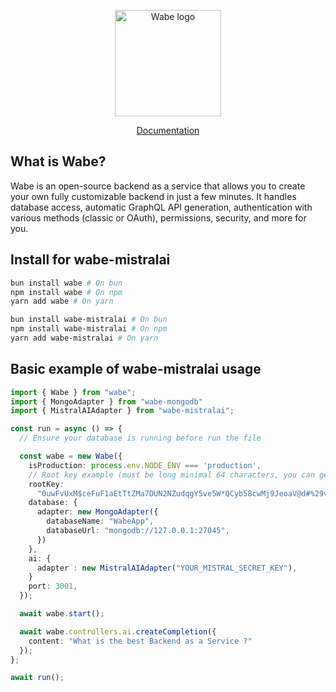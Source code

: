 <p align="center">
  <a href="https://wabe.dev"><img src="https://wabe.dev/assets/logo.png" alt="Wabe logo" height=170></a>
</p>

<div align="center">
  <a href="https://wabe.dev">Documentation</a>
</div>

## What is Wabe?

Wabe is an open-source backend as a service that allows you to create your own fully customizable backend in just a few minutes. It handles database access, automatic GraphQL API generation, authentication with various methods (classic or OAuth), permissions, security, and more for you.

## Install for wabe-mistralai

```sh
bun install wabe # On bun
npm install wabe # On npm
yarn add wabe # On yarn

bun install wabe-mistralai # On bun
npm install wabe-mistralai # On npm
yarn add wabe-mistralai # On yarn
```

## Basic example of wabe-mistralai usage

```ts
import { Wabe } from "wabe";
import { MongoAdapter } from "wabe-mongodb"
import { MistralAIAdapter } from "wabe-mistralai";

const run = async () => {
  // Ensure your database is running before run the file

  const wabe = new Wabe({
    isProduction: process.env.NODE_ENV === 'production',
    // Root key example (must be long minimal 64 characters, you can generate it online)
    rootKey:
      "0uwFvUxM$ceFuF1aEtTtZMa7DUN2NZudqgY5ve5W*QCyb58cwMj9JeoaV@d#%29v&aJzswuudVU1%nAT+rxS0Bh&OkgBYc0PH18*",
    database: {
      adapter: new MongoAdapter({
        databaseName: "WabeApp",
        databaseUrl: "mongodb://127.0.0.1:27045",
      })
    },
    ai: {
      adapter : new MistralAIAdapter("YOUR_MISTRAL_SECRET_KEY"),
    }
    port: 3001,
  });

  await wabe.start();

  await wabe.controllers.ai.createCompletion({
    content: "What is the best Backend as a Service ?"
  });
};

await run();
```
